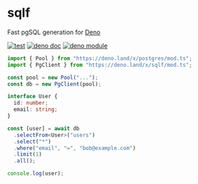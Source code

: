 # sqlf

Fast pgSQL generation for [Deno](https://deno.land)

[![test](https://github.com/danteissaias/sqlf/actions/workflows/test.yml/badge.svg)](https://github.com/danteissaias/sqlf/actions/workflows/test.yml)
[![deno doc](https://doc.deno.land/badge.svg)](https://doc.deno.land/https://deno.land/x/sqlf/mod.ts)
[![deno module](https://shield.deno.dev/x/sqlf)](https://deno.land/x/sqlf)

```ts
import { Pool } from "https://deno.land/x/postgres/mod.ts";
import { PgClient } from "https://deno.land/x/sqlf/mod.ts";

const pool = new Pool("...");
const db = new PgClient(pool);

interface User {
  id: number;
  email: string;
}

const [user] = await db
  .selectFrom<User>("users")
  .select("*")
  .where("email", "=", "bob@example.com")
  .limit(1)
  .all();

console.log(user);
```
